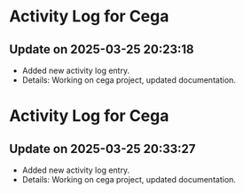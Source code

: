 # Activity Log for Cega

## Update on 2025-03-25 20:23:18
- Added new activity log entry.
- Details: Working on cega project, updated documentation.

# Activity Log for Cega

## Update on 2025-03-25 20:33:27
- Added new activity log entry.
- Details: Working on cega project, updated documentation.

